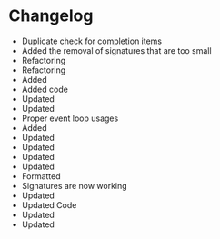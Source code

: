 # Changelog 
- Duplicate check for completion items
- Added the removal of signatures that are too small
- Refactoring
- Refactoring
- Added
- Added code
- Updated
- Updated
- Proper event loop usages
- Added
- Updated
- Updated
- Updated
- Updated
- Formatted
- Signatures are now working
- Updated
- Updated Code
- Updated
- Updated